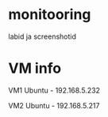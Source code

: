# monitooring
labid ja screenshotid



# VM info
VM1 Ubuntu - 192.168.5.232

VM2 Ubuntu - 192.168.5.217

